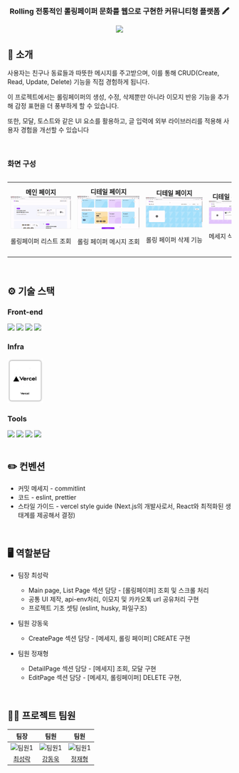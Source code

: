 <div align="center">

### Rolling 전통적인 롤링페이퍼 문화를 웹으로 구현한 커뮤니티형 플랫폼 🖍️

[<img src="https://img.shields.io/badge/프로젝트 기간-2024.12.10~2024.12.27-fab2ac?style=flat&logo=&logoColor=white" />]()

</div>

## 📝 소개

사용자는 친구나 동료들과 따뜻한 메시지를 주고받으며, 이를 통해
CRUD(Create, Read, Update, Delete) 기능을 직접 경험하게 됩니다.

이 프로젝트에서는 롤링페이퍼의 생성, 수정, 삭제뿐만 아니라 이모지 반응 기능을 추가해 감정 표현을 더 풍부하게 할 수 있습니다.

또한, 모달, 토스트와 같은 UI 요소를 활용하고, 글 입력에 외부 라이브러리를 적용해 사용자 경험을 개선할 수 있습니다

<br />

### 화면 구성

<div style="overflow-x: auto;">
  <table style="white-space: nowrap;">
    <tr>
      <td align="center">
        <strong>메인 페이지</strong><br/>
        <img src="https://github.com/rak517/Rolling/blob/dev/src/assets/images/mainPage.gif" width="450"/>
        <p>롤링페이퍼 리스트 조회</p>
      </td>
      <td align="center">
        <strong>디테일 페이지</strong><br/>
        <img src="https://github.com/rak517/Rolling/blob/dev/src/assets/images/messageCheck.gif" width="450"/>
        <p>롤링 페이퍼 메시지 조회</p>
      </td>
      <td align="center">
        <strong>디테일 페이지</strong><br/>
        <img src="https://github.com/rak517/Rolling/blob/dev/src/assets/images/deleteRollinng.gif" width="450"/>
        <p>롤링 페이퍼 삭제 기능</p>
      </td>
      <td align="center">
        <strong>디테일 페이지</strong><br/>
        <img src="https://github.com/rak517/Rolling/blob/dev/src/assets/images/deleteMessage.gif" width="450"/>
        <p>메세지 삭제 기능</p>
      </td>
      <td align="center">
        <strong>디테일 페이지</strong><br/>
        <img src="https://github.com/rak517/Rolling/blob/dev/src/assets/images/emoji.gif" width="450"/>
        <p>이모지 추가 기능</p>
      </td>
      <td align="center">
        <strong>디테일 페이지</strong><br/>
        <img src="https://github.com/rak517/Rolling/blob/dev/src/assets/images/kakaoUrl.gif"width="450"/>
        <p>url 공유 및 카카오톡 공유 기능</p>
      </td>
      <td align="center">
        <strong>생성 페이지</strong><br/>
        <img src="https://github.com/rak517/Rolling/blob/dev/src/assets/images/createRolling.gif" width="450"/>
        <p>롤링 페이퍼 생성 기능</p>
      </td>
      <td align="center">
        <strong>생성 페이지</strong><br/>
        <img src="https://github.com/rak517/Rolling/blob/dev/src/assets/images/createMessage.gif" width="450"/>
        <p>메세지 생성 기능</p>
      </td>
    </tr> 
  </table>
</div>

<br />

## ⚙ 기술 스택

### Front-end

<div>
<img src="https://github.com/yewon-Noh/readme-template/blob/main/skills/JavaScript.png?raw=true" width="80">
<img src="https://github.com/yewon-Noh/readme-template/blob/main/skills/React.png?raw=true" width="80">
<img src="https://github.com/yewon-Noh/readme-template/blob/main/skills/HTMLCSS.png?raw=true" width="80">
<img src="https://github.com/yewon-Noh/readme-template/blob/main/skills/StyledComponents.png?raw=true" width="80">

</div>

### Infra

<div>
<img src="./src/assets//icons/vercel.png" width="80">
</div>

### Tools

<div>
<img src="https://github.com/yewon-Noh/readme-template/blob/main/skills/Github.png?raw=true" width="80">
<img src="https://github.com/yewon-Noh/readme-template/blob/main/skills/Notion.png?raw=true" width="80">
<img src="https://github.com/yewon-Noh/readme-template/blob/main/skills/Discord.png?raw=true" width="80">
<img src="https://github.com/yewon-Noh/readme-template/blob/main/skills/Figma.png?raw=true" width="80">
</div>

<br />

## ✏️ 컨벤션

- 커밋 메세지 - commitlint
- 코드 - eslint, prettier 
- 스타일 가이드 - vercel style guide (Next.js의 개발사로서, React와 최적화된 생태계를 제공해서 결정)

<br />

## 🖥️ 역할분담

- 팀장 최성락
  - Main page, List Page 섹션 담당 - [롤링페이퍼] 조회 및 스크롤 처리
  - 공통 UI 제작, api-env처리, 이모지 및 카카오톡 url 공유처리 구현
  - 프로젝트 기초 셋팅 (eslint, husky, 파일구조)
- 팀원 강동욱

  - CreatePage 섹션 담당 - [메세지, 롤링 페이퍼] CREATE 구현

- 팀원 정재형
  - DetailPage 섹션 담당 - [메세지] 조회, 모달 구현
  - EditPage 섹션 담당 - [메세지, 롤링페이퍼] DELETE 구현,

<br />

## 💁‍♂️ 프로젝트 팀원

|                                            팀장                                             |                                            팀원                                             |                                                팀원                                                |
| :-----------------------------------------------------------------------------------------: | :-----------------------------------------------------------------------------------------: | :------------------------------------------------------------------------------------------------: |
| <img src="https://github.com/rak517.png" alt="팀원1" style="width: 120px; height: 120px;"/> | <img src="https://github.com/ko777y.png" alt="팀원1" style="width: 120px; height: 120px;"/> | <img src="https://github.com/jaehyeongjung.png" alt="팀원1" style="width: 120px; height: 120px;"/> |
|                             [최성락](https://github.com/rak517)                             |                             [강동욱](https://github.com/ko777y)                             |                             [정재형](https://github.com/jaehyeongjung)                             |

<br />

